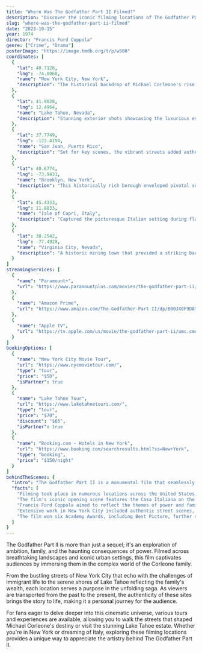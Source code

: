 ```yaml
---
title: "Where Was The Godfather Part II Filmed?"
description: "Discover the iconic filming locations of The Godfather Part II, where legendary scenes unfolded in captivating settings that deeply resonate with the narrative."
slug: "where-was-the-godfather-part-ii-filmed"
date: "2023-10-15"
year: 1974
director: "Francis Ford Coppola"
genre: ["Crime", "Drama"]
posterImage: "https://image.tmdb.org/t/p/w500"
coordinates: [
  { 
    "lat": 40.7128, 
    "lng": -74.0060, 
    "name": "New York City, New York", 
    "description": "The historical backdrop of Michael Corleone's rise, featuring iconic landmarks and atmospheric neighborhoods."
  },
  { 
    "lat": 41.9028, 
    "lng": 12.4964, 
    "name": "Lake Tahoe, Nevada", 
    "description": "Stunning exterior shots showcasing the luxurious estate that served as the Corleone family vacation home."
  },
  { 
    "lat": 37.7749, 
    "lng": -122.4194, 
    "name": "San Juan, Puerto Rico", 
    "description": "Set for key scenes, the vibrant streets added authenticity to the film's exploration of immigrant life."
  },
  { 
    "lat": 40.6774, 
    "lng": -73.9431, 
    "name": "Brooklyn, New York", 
    "description": "This historically rich borough enveloped pivotal scenes that highlight the family's origins."
  },
  { 
    "lat": 45.4333, 
    "lng": 11.8833, 
    "name": "Isle of Capri, Italy", 
    "description": "Captured the picturesque Italian setting during flashbacks that reveal Vito Corleone's past."
  },
  { 
    "lat": 38.2542, 
    "lng": -77.4928, 
    "name": "Virginia City, Nevada", 
    "description": "A historic mining town that provided a striking backdrop for the film's Western-themed scenes."
  }
]
streamingServices: [
  {
    "name": "Paramount+",
    "url": "https://www.paramountplus.com/movies/the-godfather-part-ii/"
  },
  {
    "name": "Amazon Prime",
    "url": "https://www.amazon.com/The-Godfather-Part-II/dp/B00JX0F9D8"
  },
  {
    "name": "Apple TV",
    "url": "https://tv.apple.com/us/movie/the-godfather-part-ii/umc.cmc.5sqf2m5zk0b6r33rv52mw4u"
  }
]
bookingOptions: [
  {
    "name": "New York City Movie Tour",
    "url": "https://www.nycmovietour.com/",
    "type": "tour",
    "price": "$50",
    "isPartner": true
  },
  {
    "name": "Lake Tahoe Tour",
    "url": "https://www.laketahoetours.com/",
    "type": "tour",
    "price": "$70",
    "discount": "$65",
    "isPartner": true
  },
  {
    "name": "Booking.com - Hotels in New York",
    "url": "https://www.booking.com/searchresults.html?ss=New+York",
    "type": "booking",
    "price": "$150/night"
  }
]
behindTheScenes: {
  "intro": "The Godfather Part II is a monumental film that seamlessly interweaves the rise of Michael Corleone with the backstory of his father, Vito. This cinematic masterpiece showcases a variety of filming locations that enhance the raw emotional depth and complexity of the narrative.",
  "facts": [
    "Filming took place in numerous locations across the United States and Italy, creating a rich tapestry of sights and sounds.",
    "The film's iconic opening scene features the Casa Italiana on the Columbia University campus in New York, setting the stage for Vito's early life.",
    "Francis Ford Coppola aimed to reflect the themes of power and family through the chosen locations, particularly in New York and Italy.",
    "Extensive work in New York City included authentic street scenes, lending credibility to the depiction of the mafia life.",
    "The film won six Academy Awards, including Best Picture, further solidifying its legacy as a classic of American cinema."
  ]
}
---
```


<GodfatherPartIIGuide />

The Godfather Part II is more than just a sequel; it's an exploration of ambition, family, and the haunting consequences of power. Filmed across breathtaking landscapes and iconic urban settings, this film captivates audiences by immersing them in the complex world of the Corleone family.

From the bustling streets of New York City that echo with the challenges of immigrant life to the serene shores of Lake Tahoe reflecting the family's wealth, each location serves a purpose in the unfolding saga. As viewers are transported from the past to the present, the authenticity of these sites brings the story to life, making it a personal journey for the audience.

For fans eager to delve deeper into this cinematic universe, various tours and experiences are available, allowing you to walk the streets that shaped Michael Corleone's destiny or visit the stunning Lake Tahoe estate. Whether you're in New York or dreaming of Italy, exploring these filming locations provides a unique way to appreciate the artistry behind The Godfather Part II.